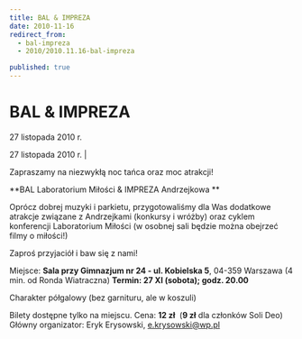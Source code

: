 ```yaml
---
title: BAL & IMPREZA
date: 2010-11-16
redirect_from: 
  - bal-impreza
  - 2010/2010.11.16-bal-impreza

published: true
---
```




# BAL & IMPREZA

<time>27 listopada 2010 r.</time>

27 listopada 2010 r. | 

Zapraszamy na niezwykłą noc tańca oraz moc atrakcji! 

**BAL Laboratorium Miłości & IMPREZA Andrzejkowa **

Oprócz dobrej muzyki i parkietu, przygotowaliśmy dla Was dodatkowe atrakcje związane z Andrzejkami (konkursy i wróżby) oraz cyklem konferencji Laboratorium Miłości (w osobnej sali będzie można obejrzeć filmy o miłości!)

Zaproś przyjaciół i baw się z nami!

Miejsce: **Sala przy Gimnazjum nr 24 - ul. Kobielska 5**, 04-359 Warszawa
(4 min. od Ronda Wiatraczna)
**Termin: 27 XI (sobota); godz. 20.00**

Charakter półgalowy (bez garnituru, ale w koszuli)

Bilety dostępne tylko na miejscu. Cena: **12 zł**&nbsp; (**9 zł** dla członków Soli Deo) 
Główny organizator: Eryk Erysowski, e.krysowski@wp.pl


<!--CONTENT FROM OLD SERVER (jos before 2013): 27 listopada 2010 r. | 

Zapraszamy na niezwykłą noc tańca oraz moc atrakcji! 

**BAL Laboratorium Miłości & IMPREZA Andrzejkowa **

Oprócz dobrej muzyki i parkietu, przygotowaliśmy dla Was dodatkowe atrakcje związane z Andrzejkami (konkursy i wróżby) oraz cyklem konferencji Laboratorium Miłości (w osobnej sali będzie można obejrzeć filmy o miłości!)

Zaproś przyjaciół i baw się z nami!

Miejsce: **Sala przy Gimnazjum nr 24 - ul. Kobielska 5**, 04-359 Warszawa
(4 min. od Ronda Wiatraczna)
**Termin: 27 XI (sobota); godz. 20.00**

Charakter półgalowy (bez garnituru, ale w koszuli)

Bilety dostępne tylko na miejscu. Cena: **12 zł**&nbsp; (**9 zł** dla członków Soli Deo) 

Główny organizator: Eryk Erysowski, e.krysowski@wp.pl

-->

<!--{{json:{"created_date":"2010-11-16 23:17:49","publish_down":"0000-00-00 00:00:00","id":"988"}}}-->